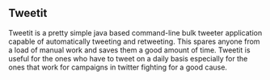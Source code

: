 Tweetit
--------
Tweetit is a pretty simple java based command-line bulk tweeter application capable of automatically tweeting and retweeting. This spares anyone from a load of manual work and saves them a good amount of time. Tweetit is useful for the ones who have to tweet on a daily basis especially for the ones that work for campaigns in twitter fighting for a good cause. 
